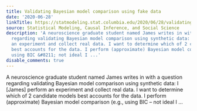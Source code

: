 ```yaml
---
title: Validating Bayesian model comparison using fake data
date: '2020-06-28'
linkTitle: https://statmodeling.stat.columbia.edu/2020/06/28/validating-bayesian-model-comparison-using-fake-data/
source: Statistical Modeling, Causal Inference, and Social Science
description: 'A neuroscience graduate student named James writes in with a question
  regarding validating Bayesian model comparison using synthetic data: I [James] perform
  an experiment and collect real data. I want to determine which of 2 candidate models
  best accounts for the data. I perform (approximate) Bayesian model comparison (e.g.,
  using BIC &#8211; not ideal I ...'
disable_comments: true
---
```

A neuroscience graduate student named James writes in with a question regarding validating Bayesian model comparison using synthetic data: I [James] perform an experiment and collect real data. I want to determine which of 2 candidate models best accounts for the data. I perform (approximate) Bayesian model comparison (e.g., using BIC &#8211; not ideal I ...